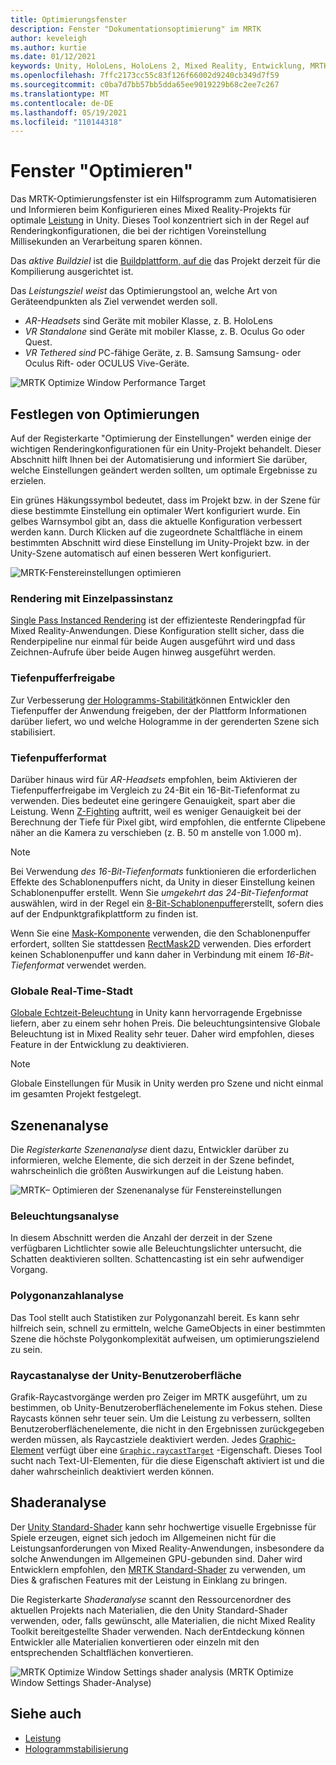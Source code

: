 ```yaml
---
title: Optimierungsfenster
description: Fenster "Dokumentationsoptimierung" im MRTK
author: keveleigh
ms.author: kurtie
ms.date: 01/12/2021
keywords: Unity, HoloLens, HoloLens 2, Mixed Reality, Entwicklung, MRTK,
ms.openlocfilehash: 7ffc2173cc55c83f126f66002d9240cb349d7f59
ms.sourcegitcommit: c0ba7d7bb57bb5dda65ee9019229b68c2ee7c267
ms.translationtype: MT
ms.contentlocale: de-DE
ms.lasthandoff: 05/19/2021
ms.locfileid: "110144318"
---
```

# <a name="optimize-window"></a>Fenster "Optimieren"

Das MRTK-Optimierungsfenster ist ein Hilfsprogramm zum Automatisieren und Informieren beim Konfigurieren eines Mixed Reality-Projekts für optimale [Leistung](../../performance/perf-getting-started.md) in Unity. Dieses Tool konzentriert sich in der Regel auf Renderingkonfigurationen, die bei der richtigen Voreinstellung Millisekunden an Verarbeitung sparen können.

Das *aktive Buildziel* ist die [Buildplattform, auf die](https://docs.unity3d.com/Manual/BuildSettings.html) das Projekt derzeit für die Kompilierung ausgerichtet ist.

Das *Leistungsziel weist* das Optimierungstool an, welche Art von Geräteendpunkten als Ziel verwendet werden soll.

- *AR-Headsets* sind Geräte mit mobiler Klasse, z. B. HoloLens
- *VR Standalone* sind Geräte mit mobiler Klasse, z. B. Oculus Go oder Quest.
- *VR Tethered sind* PC-fähige Geräte, z. B. Samsung Samsung- oder Oculus Rift- oder OCULUS Vive-Geräte.

![MRTK Optimize Window Performance Target](../images/performance/OptimizeWindowPerformanceTarget.jpg)

## <a name="setting-optimizations"></a>Festlegen von Optimierungen

Auf der Registerkarte "Optimierung der Einstellungen" werden einige der wichtigen Renderingkonfigurationen für ein Unity-Projekt behandelt. Dieser Abschnitt hilft Ihnen bei der Automatisierung und informiert Sie darüber, welche Einstellungen geändert werden sollten, um optimale Ergebnisse zu erzielen.

Ein grünes Häkungssymbol bedeutet, dass im Projekt bzw. in der Szene für diese bestimmte Einstellung ein optimaler Wert konfiguriert wurde. Ein gelbes Warnsymbol gibt an, dass die aktuelle Konfiguration verbessert werden kann. Durch Klicken auf die zugeordnete Schaltfläche in einem bestimmten Abschnitt wird diese Einstellung im Unity-Projekt bzw. in der Unity-Szene automatisch auf einen besseren Wert konfiguriert.

![MRTK-Fenstereinstellungen optimieren](../images/performance/OptimizeWindow_Settings.png)

### <a name="single-pass-instanced-rendering"></a>Rendering mit Einzelpassinstanz

[Single Pass Instanced Rendering](https://docs.unity3d.com/Manual/SinglePassInstancing.html) ist der effizienteste Renderingpfad für Mixed Reality-Anwendungen. Diese Konfiguration stellt sicher, dass die Renderpipeline nur einmal für beide Augen ausgeführt wird und dass Zeichnen-Aufrufe über beide Augen hinweg ausgeführt werden.

### <a name="depth-buffer-sharing"></a>Tiefenpufferfreigabe

Zur Verbesserung [der Hologramms-Stabilität](../../performance/hologram-Stabilization.md)können Entwickler den Tiefenpuffer der Anwendung freigeben, der der Plattform Informationen darüber liefert, wo und welche Hologramme in der gerenderten Szene sich stabilisiert.

### <a name="depth-buffer-format"></a>Tiefenpufferformat

Darüber hinaus wird für *AR-Headsets* empfohlen, beim Aktivieren der Tiefenpufferfreigabe im Vergleich zu 24-Bit ein 16-Bit-Tiefenformat zu verwenden. Dies bedeutet eine geringere Genauigkeit, spart aber die Leistung. Wenn [Z-Fighting](https://en.wikipedia.org/wiki/Z-fighting) auftritt, weil es weniger Genauigkeit bei der Berechnung der [](https://docs.unity3d.com/Manual/class-Camera.html) Tiefe für Pixel gibt, wird empfohlen, die entfernte Clipebene näher an die Kamera zu verschieben (z. B. 50 m anstelle von 1.000 m).

> [!NOTE]
> Bei Verwendung *des 16-Bit-Tiefenformats* funktionieren die erforderlichen Effekte des Schablonenpuffers nicht, da Unity in dieser Einstellung keinen Schablonenpuffer erstellt. [](https://docs.unity3d.com/ScriptReference/RenderTexture-depth.html) Wenn Sie *umgekehrt das 24-Bit-Tiefenformat* auswählen, wird in der Regel ein [8-Bit-Schablonenpuffer](https://docs.unity3d.com/Manual/SL-Stencil.html)erstellt, sofern dies auf der Endpunktgrafikplattform zu finden ist.
>
> Wenn Sie eine [Mask-Komponente](https://docs.unity3d.com/Manual/script-Mask.html) verwenden, die den Schablonenpuffer erfordert, sollten Sie stattdessen [RectMask2D](https://docs.unity3d.com/Manual/script-RectMask2D.html) verwenden. Dies erfordert keinen Schablonenpuffer und kann daher in Verbindung mit einem *16-Bit-Tiefenformat* verwendet werden.

### <a name="real-time-global-illumination"></a>Globale Real-Time-Stadt

[Globale Echtzeit-Beleuchtung](https://docs.unity3d.com/Manual/GIIntro.html) in Unity kann hervorragende Ergebnisse liefern, aber zu einem sehr hohen Preis. Die beleuchtungsintensive Globale Beleuchtung ist in Mixed Reality sehr teuer. Daher wird empfohlen, dieses Feature in der Entwicklung zu deaktivieren.

> [!NOTE]
> Globale Einstellungen für Musik in Unity werden pro Szene und nicht einmal im gesamten Projekt festgelegt.

## <a name="scene-analysis"></a>Szenenanalyse

Die *Registerkarte Szenenanalyse* dient dazu, Entwickler darüber zu informieren, welche Elemente, die sich derzeit in der Szene befindet, wahrscheinlich die größten Auswirkungen auf die Leistung haben.

![MRTK– Optimieren der Szenenanalyse für Fenstereinstellungen](../images/performance/OptimizeWindow_SceneAnalysis.png)

### <a name="lighting-analysis"></a>Beleuchtungsanalyse

In diesem Abschnitt werden die Anzahl der derzeit in der Szene verfügbaren Lichtlichter sowie alle Beleuchtungslichter untersucht, die Schatten deaktivieren sollten. Schattencasting ist ein sehr aufwendiger Vorgang.

### <a name="polygon-count-analysis"></a>Polygonanzahlanalyse

Das Tool stellt auch Statistiken zur Polygonanzahl bereit. Es kann sehr hilfreich sein, schnell zu ermitteln, welche GameObjects in einer bestimmten Szene die höchste Polygonkomplexität aufweisen, um optimierungszielend zu sein.

### <a name="unity-ui-raycast-analysis"></a>Raycastanalyse der Unity-Benutzeroberfläche

Grafik-Raycastvorgänge werden pro Zeiger im MRTK ausgeführt, um zu bestimmen, ob Unity-Benutzeroberflächenelemente im Fokus stehen. Diese Raycasts können sehr teuer sein. Um die Leistung zu verbessern, sollten Benutzeroberflächenelemente, die nicht in den Ergebnissen zurückgegeben werden müssen, als Raycastziele deaktiviert werden. Jedes [Graphic-Element](https://docs.unity3d.com/2018.4/Documentation/ScriptReference/UI.Graphic.html) verfügt über eine [`Graphic.raycastTarget`](https://docs.unity3d.com/2018.4/Documentation/ScriptReference/UI.Graphic-raycastTarget.html) -Eigenschaft. Dieses Tool sucht nach Text-UI-Elementen, für die diese Eigenschaft aktiviert ist und die daher wahrscheinlich deaktiviert werden können.

## <a name="shader-analysis"></a>Shaderanalyse

Der [Unity Standard-Shader](https://docs.unity3d.com/Manual/shader-StandardShader.html) kann sehr hochwertige visuelle Ergebnisse für Spiele erzeugen, eignet sich jedoch im Allgemeinen nicht für die Leistungsanforderungen von Mixed Reality-Anwendungen, insbesondere da solche Anwendungen im Allgemeinen GPU-gebunden sind. Daher wird Entwicklern empfohlen, den [MRTK Standard-Shader](../rendering/mrtk-standard-shader.md) zu verwenden, um Dies & grafischen Features mit der Leistung in Einklang zu bringen.

Die Registerkarte *Shaderanalyse* scannt den Ressourcenordner des aktuellen Projekts nach Materialien, die den Unity Standard-Shader verwenden, oder, falls gewünscht, alle Materialien, die nicht Mixed Reality Toolkit bereitgestellte Shader verwenden. Nach derEntdeckung können Entwickler alle Materialien konvertieren oder einzeln mit den entsprechenden Schaltflächen konvertieren.

![MRTK Optimize Window Settings shader analysis (MRTK Optimize Window Settings Shader-Analyse)](../images/performance/OptimizeWindow_ShaderAnalysis.png)

## <a name="see-also"></a>Siehe auch

- [Leistung](../../performance/perf-getting-started.md)
- [Hologrammstabilisierung](../../performance/hologram-stabilization.md)
